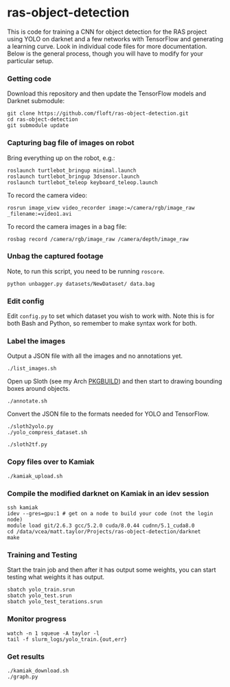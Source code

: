 ras-object-detection
====================
This is code for training a CNN for object detection for the RAS project using YOLO on darknet and a few networks with TensorFlow and generating a learning curve. Look in individual code files for more documentation. Below is the general process, though you will have to modify for your particular setup.

### Getting code
Download this repository and then update the TensorFlow models and Darknet submodule:

    git clone https://github.com/floft/ras-object-detection.git
    cd ras-object-detection
    git submodule update

### Capturing bag file of images on robot
Bring everything up on the robot, e.g.:

    roslaunch turtlebot_bringup minimal.launch
    roslaunch turtlebot_bringup 3dsensor.launch
    roslaunch turtlebot_teleop keyboard_teleop.launch

To record the camera video:

    rosrun image_view video_recorder image:=/camera/rgb/image_raw _filename:=video1.avi

To record the camera images in a bag file:

    rosbag record /camera/rgb/image_raw /camera/depth/image_raw

### Unbag the captured footage
Note, to run this script, you need to be running `roscore`.

    python unbagger.py datasets/NewDataset/ data.bag

### Edit config

Edit `config.py` to set which dataset you wish to work with. Note this is for both Bash and Python, so remember to make syntax work for both.

### Label the images
Output a JSON file with all the images and no annotations yet.

    ./list_images.sh

Open up Sloth (see my Arch [PKGBUILD](https://github.com/floft/PKGBUILDs/tree/master/python-sloth)) and then start to drawing bounding boxes around objects.

    ./annotate.sh

Convert the JSON file to the formats needed for YOLO and TensorFlow.

    ./sloth2yolo.py
    ./yolo_compress_dataset.sh

    ./sloth2tf.py

### Copy files over to Kamiak

    ./kamiak_upload.sh

### Compile the modified darknet on Kamiak in an idev session

    ssh kamiak
    idev --gres=gpu:1 # get on a node to build your code (not the login node)
    module load git/2.6.3 gcc/5.2.0 cuda/8.0.44 cudnn/5.1_cuda8.0
    cd /data/vcea/matt.taylor/Projects/ras-object-detection/darknet
    make

### Training and Testing
Start the train job and then after it has output some weights, you can start
testing what weights it has output.

    sbatch yolo_train.srun
    sbatch yolo_test.srun
    sbatch yolo_test_terations.srun

### Monitor progress

    watch -n 1 squeue -A taylor -l
    tail -f slurm_logs/yolo_train.{out,err}

### Get results

    ./kamiak_download.sh
    ./graph.py
